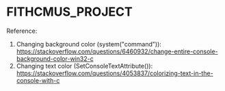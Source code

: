 # FITHCMUS_PROJECT
Reference:
1. Changing background color (system("command")): https://stackoverflow.com/questions/6460932/change-entire-console-background-color-win32-c
2. Changing text color (SetConsoleTextAttribute()): https://stackoverflow.com/questions/4053837/colorizing-text-in-the-console-with-c

